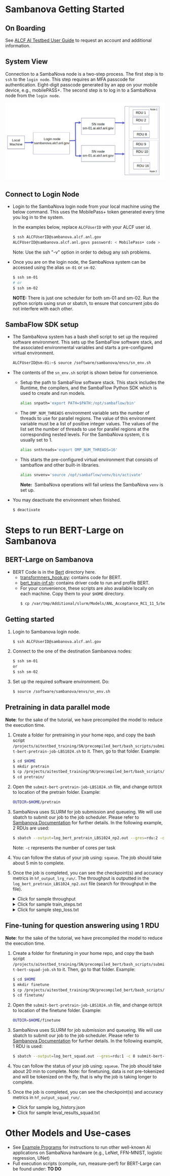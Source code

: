 # Sambanova Getting Started

## On Boarding

See [ALCF AI Testbed User Guide](https://www.alcf.anl.gov/support-center/get-started) to request an account and additional information.

## System View

Connection to a SambaNova node is a two-step process. The first step is to `ssh` to the `login node`. This step requires an MFA passcode for authentication. Eight-digit passcode generated by an app on your mobile device, e.g., mobilePASS+.
The second step is to log in to a SambaNova node from the `login node`.

![SambaNova System View](sambanova_login_new.jpg "SambaNova System View")

## Connect to Login Node

* Login to the SambaNova login node from your local machine using the below command. This uses the MobilePass+ token generated every time you log in to the system. 

    In the examples below, replace `ALCFUserID` with your ALCF user id.

    ```bash
    $ ssh ALCFUserID@sambanova.alcf.anl.gov
    ALCFUserID@sambanova.alcf.anl.govs password: < MobilePass+ code >
    ```

    Note: Use the ssh "-v" option in order to debug any ssh problems.


* Once you are on the login node, the SambaNova system can be accessed using the alias `sm-01` or `sm-02`.

    ```bash
    $ ssh sm-01
    # or
    $ ssh sm-02
    ```

    **NOTE:** There is just one scheduler for both sm-01 and sm-02. Run the python scripts using srun or sbatch, to ensure that concurrent jobs do not interfere with each other.

## SambaFlow SDK setup

* The SambaNova system has a bash shell script to set up the required software environment. This sets up the SambaFlow software stack, and the associated environmental variables and starts a pre-configured virtual environment.

    ```bash
    ALCFUserID@sm-01:~$ source /software/sambanova/envs/sn_env.sh
    ```

* The contents of the `sn_env.sh` script is shown below for convenience.

  * Setup the path to SambaFlow software stack. This stack includes the Runtime, the compilers, and the SambaFlow Python SDK which is used to create and run models.
      ```bash
      alias snpath='export PATH=$PATH:/opt/sambaflow/bin' 
      ```

  * The `OMP_NUM_THREADS` environment variable sets the number of threads to use for parallel regions. The value of this environment variable must be a list of positive integer values. The values of the list set the number of threads to use for parallel regions at the corresponding nested levels. For the SambaNova system, it is usually set to 1.
      ```bash
      alias snthreads='export OMP_NUM_THREADS=16'
      ```

  * This starts the pre-configured virtual environment that consists of sambaflow and other built-in libraries.
      ```bash
      alias snvenv='source /opt/sambaflow/venv/bin/activate' 
      ```

    **Note:**  SambaNova operations will fail unless the SambaNova `venv` is set up.

* You may deactivate the environment when finished.
    ```bash
    $ deactivate
    ```


# Steps to run BERT-Large on Sambanova

## BERT-Large on Sambanova

* BERT Code is in the [Bert](./bert/) directory here.  
  * [transformners_hook.py](./bert/transformers_hook.py): contains code for BERT.
  * [bert_train-inf.sh](./bert//bert_train-inf.sh): contains driver code to run and profile BERT. 
  * For your convenience, these scripts are also available locally on each machine. 
    Copy them to your `$HOME` directory. 
    ```bash
    $ cp /var/tmp/Additional/slurm/Models/ANL_Acceptance_RC1_11_5/bert_train-inf.sh ~/
    ```

## Getting started

1. Login to Sambanova login node. 
    ```bash
    $ ssh ALCFUserID@sambanova.alcf.anl.gov
    ```

2. Connect to the one of the destination Sambanova nodes:  
    ```bash
    $ ssh sm-01 
    or 
    $ ssh sm-02
    ```
    
3. Set up the required software environment. Do:
     ```bash
    $ source /software/sambanova/envs/sn_env.sh
    ```

## Pretraining in data parallel mode

**Note**: for the sake of the tutorial, we have precompiled the model to reduce the execution time. 

1. Create a folder for pretraining in your home repo, and copy the bash script `/projects/aitestbed_training/SN/precompiled_bert/bash_scripts/submit-bert-pretrain-job-LBS1024.sh` to it. Then, go to that folder. Example:

   ```bash
   $ cd $HOME
   $ mkdir pretrain
   $ cp /projects/aitestbed_training/SN/precompiled_bert/bash_scripts/submit-bert-pretrain-job-LBS1024.sh pretrain/
   $ cd pretrain/
   ```

2. Open the `submit-bert-pretrain-job-LBS1024.sh` file, and change `OUTDIR` to location of the pretrain folder. Example: 

   ```bash
   OUTDIR=$HOME/pretrain
   ```

3. SambaNova uses SLURM for job submission and queueing. We will use sbatch to submit our job to the job scheduler. Please refer to [Sambanova Documentation](https://www.alcf.anl.gov/support/ai-testbed-userdocs/sambanova/Job-Queuing-and-Submission/index.html) for further details. In the following example, 2 RDUs are used:

   ```bash
   $ sbatch --output=log_bert_pretrain_LBS1024_np2.out --gres=rdu:2 -c 8 submit-bert-pretrain-job-LBS1024.sh
   ```
   Note: `-c` represents the number of cores per task  
      
4. You can follow the status of your job using: `squeue`. The job should take about 5 min to complete.

5. Once the job is completed, you can see the checkpoint(s) and accuracy metrics in `hf_output_lrg_run/`. The throughput is outputted in the `log_bert_pretrain_LBS1024_np2.out` file (search for throughput in the file).

    <details>
    <summary>Click for sample throughput</summary>

    ```bash
    Measuring peformance with world size:  2
    initial run starts.
    initial run completes.
    e2e_latency: 30.863351583480835 seconds, throughput: 663.5701875930295 samples/s, measured over 10 iterations.
    NOTE: This is the combined throughput for 2 workers
    ```

    </details>
    
    <details>
    <summary>Click for sample train_steps.txt</summary>

    ```bash
    5
    10
    15
    20
    25
    30
    35
    40
    45
    50
    ```

    </details>
    
    <details>
    <summary>Click for sample step_loss.txt</summary>

    ```bash
    11.28628
    11.16291
    10.97120
    10.76511
    10.58944
    10.44571
    10.29387
    10.16663
    10.09081
    9.98203
    ```

    </details>

## Fine-tuning for question answering using 1 RDU

**Note**: for the sake of the tutorial, we have precompiled the model to reduce the execution time. 

1. Create a folder for finetuning in your home repo, and copy the bash script `/projects/aitestbed_training/SN/precompiled_bert/bash_scripts/submit-bert-squad-job.sh` to it. Then, go to that folder. Example:

   ```bash
   $ cd $HOME
   $ mkdir finetune
   $ cp /projects/aitestbed_training/SN/precompiled_bert/bash_scripts/submit-bert-squad-job.sh finetune/
   $ cd finetune/
   ```

2. Open the `submit-bert-pretrain-job-LBS1024.sh` file, and change `OUTDIR` to location of the finetune folder. Example: 

   ```bash
   OUTDIR=$HOME/finetune
   ``` 

3. SambaNova uses SLURM for job submission and queueing. We will use sbatch to submit our job to the job scheduler. Please refer to [Sambanova Documentation](https://www.alcf.anl.gov/support/ai-testbed-userdocs/sambanova/Job-Queuing-and-Submission/index.html) for further details. In the following example, 1 RDU is used: 

   ```bash
   $ sbatch --output=log_bert_squad.out --gres=rdu:1 -c 8 submit-bert-squad-job.sh
   ```
      
4. You can follow the status of your job using: `squeue`. The job should take about 20 min to complete. Note: for finetuning, data is not pre-tokenized and will be tokenized on the fly, that is why the job is taking longer to complete.

5. Once the job is completed, you can see the checkpoint(s) and accuracy metrics in `hf_output_squad_run/`.

    <details>
    <summary>Click for sample log_history.json</summary>

    ```bash
    [
      {
         "exact": 54.33301797540208,
         "f1": 66.54507382283774,
         "epoch": 0.07965242577842144,
         "total_flos": 5419063617454080,
         "step": 220
       }
    ]    
    ```

    </details>
    
    <details>
    <summary>Click for sample leval_results_squad.txt</summary>

    ```bash
    exact = 54.33301797540208
    f1 = 66.54507382283774
    epoch = 0.07965242577842144
    total_flos = 5419063617454080
    ```

    </details>

# Other Models and Use-cases

* See [Example Programs](https://www.alcf.anl.gov/support/ai-testbed-userdocs/sambanova/Example-Programs/index.html) for instructions to run other well-known AI applications on SambaNova hardware (e.g., LeNet, FFN-MNIST, logistic regression, UNet)
* Full execution scripts (compile, run, measure-perf) for BERT-Large can be found under: 
**TO DO**

